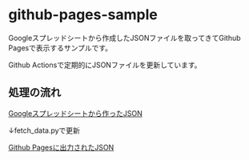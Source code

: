 # github-pages-sample

Googleスプレッドシートから作成したJSONファイルを取ってきてGithub Pagesで表示するサンプルです。

Github Actionsで定期的にJSONファイルを更新しています。

## 処理の流れ

[Googleスプレッドシートから作ったJSON](https://script.googleusercontent.com/macros/echo?user_content_key=UwWYDEdbLFoKHVMzK1b9gtpwjVZv-MGw9tekXlsI34RHC_pNkQFTQjdQQvTc3Z-x1adgDoV7j8QCJM0CiJvs2dSu46ZzjKIkm5_BxDlH2jW0nuo2oDemN9CCS2h10ox_1xSncGQajx_ryfhECjZEnJdgNG2cQvZjSgoYy3SiiaVo1_sc_kd3moTIsaiIQK_BWhuoQM4-TmIwNOwUK3_lyWXu0pIj0wWr48a0p1bdH4dW0m2lyD18cNz9Jw9Md8uu&lib=MLoMIN9FtTpFMSP_bVTuP0D8rQg-QTqZL)

↓fetch_data.pyで更新

[Github Pagesに出力されたJSON](https://noricha-vr.github.io/github-pages-sample/sample.json)
